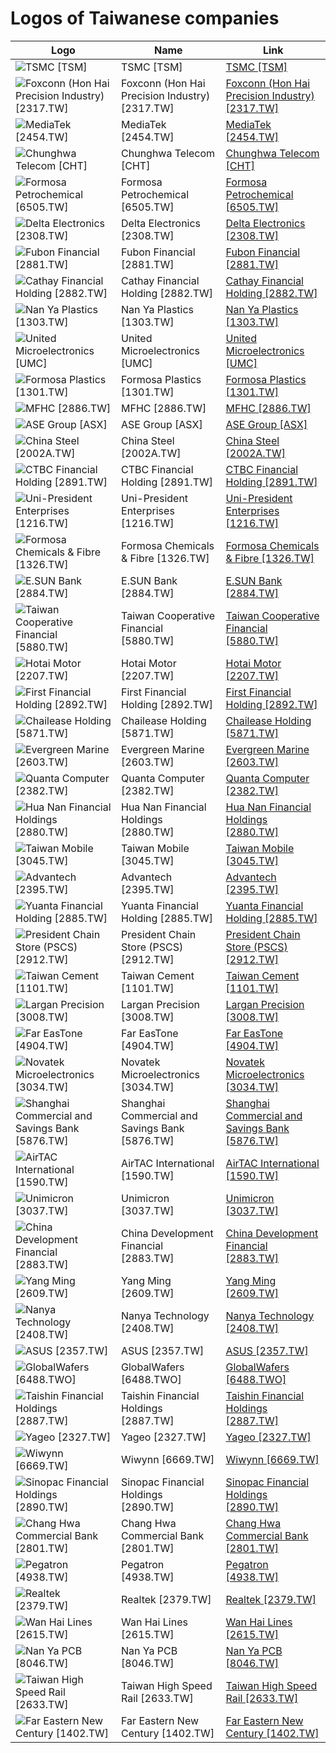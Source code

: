 # Logos of Taiwanese companies

| Logo | Name  | Link |
| ---- | ----  | ---- |
| ![TSMC [TSM]](/img/128/TSM-d11fba99.png) | TSMC [TSM] | [TSMC [TSM]](tsmc/logo/ ) |
| ![Foxconn (Hon Hai Precision Industry) [2317.TW]](/img/128/2317.TW-b956dcb4.png) | Foxconn (Hon Hai Precision Industry) [2317.TW] | [Foxconn (Hon Hai Precision Industry) [2317.TW]](foxconn/logo/ ) |
| ![MediaTek [2454.TW]](/img/128/2454.TW-70f13c58.png) | MediaTek [2454.TW] | [MediaTek [2454.TW]](mediatek/logo/ ) |
| ![Chunghwa Telecom [CHT]](/img/128/CHT-157b9f5a.png) | Chunghwa Telecom [CHT] | [Chunghwa Telecom [CHT]](chunghwa-telecom/logo/ ) |
| ![Formosa Petrochemical [6505.TW]](/img/128/6505.TW-ce89fb7a.png) | Formosa Petrochemical [6505.TW] | [Formosa Petrochemical [6505.TW]](formosa-petrochemical/logo/ ) |
| ![Delta Electronics [2308.TW]](/img/128/2308.TW-e0abe7ec.png) | Delta Electronics [2308.TW] | [Delta Electronics [2308.TW]](delta-electronics/logo/ ) |
| ![Fubon Financial [2881.TW]](/img/128/2881.TW-38eac2ad.png) | Fubon Financial [2881.TW] | [Fubon Financial [2881.TW]](fubon-financial/logo/ ) |
| ![Cathay Financial Holding [2882.TW]](/img/128/2882.TW-95022a99.png) | Cathay Financial Holding [2882.TW] | [Cathay Financial Holding [2882.TW]](cathay-financial-holding/logo/ ) |
| ![Nan Ya Plastics [1303.TW]](/img/128/1303.TW-ee498553.png) | Nan Ya Plastics [1303.TW] | [Nan Ya Plastics [1303.TW]](nan-ya-plastics/logo/ ) |
| ![United Microelectronics [UMC]](/img/128/UMC-b4de4220.png) | United Microelectronics [UMC] | [United Microelectronics [UMC]](united-microelectronics/logo/ ) |
| ![Formosa Plastics [1301.TW]](/img/128/1301.TW-eed90854.png) | Formosa Plastics [1301.TW] | [Formosa Plastics [1301.TW]](formosa-plastics/logo/ ) |
| ![MFHC [2886.TW]](/img/128/2886.TW-3a76e290.png) | MFHC [2886.TW] | [MFHC [2886.TW]](mfhc/logo/ ) |
| ![ASE Group [ASX]](/img/128/ASX-b7e5b47c.png) | ASE Group [ASX] | [ASE Group [ASX]](ase-group/logo/ ) |
| ![China Steel [2002A.TW]](/img/128/2002A.TW-57ae9d08.png) | China Steel [2002A.TW] | [China Steel [2002A.TW]](china-steel/logo/ ) |
| ![CTBC Financial Holding [2891.TW]](/img/128/2891.TW-511e0f2a.png) | CTBC Financial Holding [2891.TW] | [CTBC Financial Holding [2891.TW]](ctbc-financial-holding/logo/ ) |
| ![Uni-President Enterprises [1216.TW]](/img/128/1216.TW-c1286eaa.png) | Uni-President Enterprises [1216.TW] | [Uni-President Enterprises [1216.TW]](uni-president-enterprises/logo/ ) |
| ![Formosa Chemicals & Fibre [1326.TW]](/img/128/1326.TW-6867c567.png) | Formosa Chemicals & Fibre [1326.TW] | [Formosa Chemicals & Fibre [1326.TW]](formosa-chemicals-and-fibre/logo/ ) |
| ![E.SUN Bank [2884.TW]](/img/128/2884.TW-79d53343.png) | E.SUN Bank [2884.TW] | [E.SUN Bank [2884.TW]](esun-bank/logo/ ) |
| ![Taiwan Cooperative Financial [5880.TW]](/img/128/5880.TW-fd035138.png) | Taiwan Cooperative Financial [5880.TW] | [Taiwan Cooperative Financial [5880.TW]](taiwan-cooperative-financial/logo/ ) |
| ![Hotai Motor [2207.TW]](/img/128/2207.TW-fdfdfd81.png) | Hotai Motor [2207.TW] | [Hotai Motor [2207.TW]](hotai-motor/logo/ ) |
| ![First Financial Holding [2892.TW]](/img/128/2892.TW-9e0121a4.png) | First Financial Holding [2892.TW] | [First Financial Holding [2892.TW]](first-financial-holding/logo/ ) |
| ![Chailease Holding [5871.TW]](/img/128/5871.TW-2f3a60e6.png) | Chailease Holding [5871.TW] | [Chailease Holding [5871.TW]](chailease-holding/logo/ ) |
| ![Evergreen Marine [2603.TW]](/img/128/2603.TW-e6126d58.png) | Evergreen Marine [2603.TW] | [Evergreen Marine [2603.TW]](evergreen-marine/logo/ ) |
| ![Quanta Computer [2382.TW]](/img/128/2382.TW-90678681.png) | Quanta Computer [2382.TW] | [Quanta Computer [2382.TW]](quanta-computer/logo/ ) |
| ![Hua Nan Financial Holdings [2880.TW]](/img/128/2880.TW-2c290333.png) | Hua Nan Financial Holdings [2880.TW] | [Hua Nan Financial Holdings [2880.TW]](hua-nan-financial-holdings/logo/ ) |
| ![Taiwan Mobile [3045.TW]](/img/128/3045.TW-c0bc3014.png) | Taiwan Mobile [3045.TW] | [Taiwan Mobile [3045.TW]](taiwan-mobile/logo/ ) |
| ![Advantech [2395.TW]](/img/128/2395.TW-2384aa41.png) | Advantech [2395.TW] | [Advantech [2395.TW]](advantech/logo/ ) |
| ![Yuanta Financial Holding [2885.TW]](/img/128/2885.TW-25f7c0a5.png) | Yuanta Financial Holding [2885.TW] | [Yuanta Financial Holding [2885.TW]](yuanta-financial-holding/logo/ ) |
| ![President Chain Store (PSCS) [2912.TW]](/img/128/2912.TW-d0862f8e.png) | President Chain Store (PSCS) [2912.TW] | [President Chain Store (PSCS) [2912.TW]](president-chain-store-pscs/logo/ ) |
| ![Taiwan Cement [1101.TW]](/img/128/1101.TW-3f72a051.png) | Taiwan Cement [1101.TW] | [Taiwan Cement [1101.TW]](taiwan-cement/logo/ ) |
| ![Largan Precision [3008.TW]](/img/128/3008.TW-a636b82f.png) | Largan Precision [3008.TW] | [Largan Precision [3008.TW]](largan-precision/logo/ ) |
| ![Far EasTone [4904.TW]](/img/128/4904.TW-0a040db4.png) | Far EasTone [4904.TW] | [Far EasTone [4904.TW]](far-eastone/logo/ ) |
| ![Novatek Microelectronics [3034.TW]](/img/128/3034.TW-0f9b9fe7.png) | Novatek Microelectronics [3034.TW] | [Novatek Microelectronics [3034.TW]](novatek-microelectronics/logo/ ) |
| ![Shanghai Commercial and Savings Bank [5876.TW]](/img/128/5876.TW-e7a2de2a.png) | Shanghai Commercial and Savings Bank [5876.TW] | [Shanghai Commercial and Savings Bank [5876.TW]](shanghai-commercial-and-savings-bank/logo/ ) |
| ![AirTAC International [1590.TW]](/img/128/1590.TW-c56f47f7.png) | AirTAC International [1590.TW] | [AirTAC International [1590.TW]](airtac-international/logo/ ) |
| ![Unimicron [3037.TW]](/img/128/3037.TW-65e2a05a.png) | Unimicron [3037.TW] | [Unimicron [3037.TW]](unimicron/logo/ ) |
| ![China Development Financial [2883.TW]](/img/128/2883.TW-27ce1ede.png) | China Development Financial [2883.TW] | [China Development Financial [2883.TW]](china-development-financial/logo/ ) |
| ![Yang Ming [2609.TW]](/img/128/2609.TW-44d99ad2.png) | Yang Ming [2609.TW] | [Yang Ming [2609.TW]](yang-ming/logo/ ) |
| ![Nanya Technology [2408.TW]](/img/128/2408.TW-0f83ab9a.png) | Nanya Technology [2408.TW] | [Nanya Technology [2408.TW]](nanya-technology/logo/ ) |
| ![ASUS [2357.TW]](/img/128/2357.TW-136d5d4d.png) | ASUS [2357.TW] | [ASUS [2357.TW]](asus/logo/ ) |
| ![GlobalWafers [6488.TWO]](/img/128/6488.TWO-5952aaa5.png) | GlobalWafers [6488.TWO] | [GlobalWafers [6488.TWO]](globalwafers/logo/ ) |
| ![Taishin Financial Holdings [2887.TW]](/img/128/2887.TW-5862f027.png) | Taishin Financial Holdings [2887.TW] | [Taishin Financial Holdings [2887.TW]](taishin-financial-holdings/logo/ ) |
| ![Yageo [2327.TW]](/img/128/2327.TW-0196b7c8.png) | Yageo [2327.TW] | [Yageo [2327.TW]](yageo/logo/ ) |
| ![Wiwynn [6669.TW]](/img/128/6669.TW-dff1772a.png) | Wiwynn [6669.TW] | [Wiwynn [6669.TW]](wiwynn/logo/ ) |
| ![Sinopac Financial Holdings [2890.TW]](/img/128/2890.TW-56b83be0.png) | Sinopac Financial Holdings [2890.TW] | [Sinopac Financial Holdings [2890.TW]](sinopac-financial-holdings/logo/ ) |
| ![Chang Hwa Commercial Bank [2801.TW]](/img/128/2801.TW-0ae96996.png) | Chang Hwa Commercial Bank [2801.TW] | [Chang Hwa Commercial Bank [2801.TW]](chang-hwa-commercial-bank/logo/ ) |
| ![Pegatron [4938.TW]](/img/128/4938.TW-1a2da02a.png) | Pegatron [4938.TW] | [Pegatron [4938.TW]](pegatron/logo/ ) |
| ![Realtek [2379.TW]](/img/128/2379.TW-eb229d29.png) | Realtek [2379.TW] | [Realtek [2379.TW]](realtek/logo/ ) |
| ![Wan Hai Lines [2615.TW]](/img/128/2615.TW-37b6d1a8.png) | Wan Hai Lines [2615.TW] | [Wan Hai Lines [2615.TW]](wan-hai-lines/logo/ ) |
| ![Nan Ya PCB [8046.TW]](/img/128/8046.TW-a908ef52.png) | Nan Ya PCB [8046.TW] | [Nan Ya PCB [8046.TW]](nan-y-pcb/logo/ ) |
| ![Taiwan High Speed Rail [2633.TW]](/img/128/2633.TW-1e959eb6.png) | Taiwan High Speed Rail [2633.TW] | [Taiwan High Speed Rail [2633.TW]](taiwan-high-speed-rail/logo/ ) |
| ![Far Eastern New Century [1402.TW]](/img/128/1402.TW-dcc6bd1c.png) | Far Eastern New Century [1402.TW] | [Far Eastern New Century [1402.TW]](far-eastern-new-century/logo/ ) |
